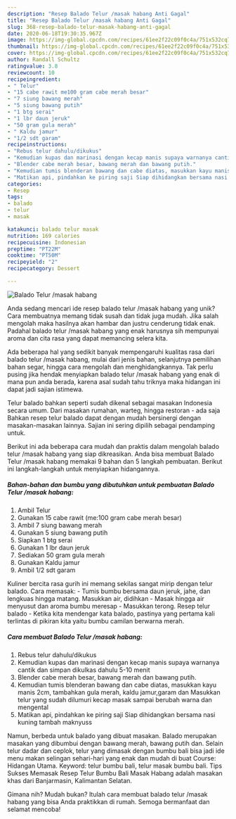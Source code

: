```yaml
---
description: "Resep Balado Telur /masak habang Anti Gagal"
title: "Resep Balado Telur /masak habang Anti Gagal"
slug: 368-resep-balado-telur-masak-habang-anti-gagal
date: 2020-06-18T19:30:35.967Z
image: https://img-global.cpcdn.com/recipes/61ee2f22c09f0c4a/751x532cq70/balado-telur-masak-habang-foto-resep-utama.jpg
thumbnail: https://img-global.cpcdn.com/recipes/61ee2f22c09f0c4a/751x532cq70/balado-telur-masak-habang-foto-resep-utama.jpg
cover: https://img-global.cpcdn.com/recipes/61ee2f22c09f0c4a/751x532cq70/balado-telur-masak-habang-foto-resep-utama.jpg
author: Randall Schultz
ratingvalue: 3.8
reviewcount: 10
recipeingredient:
- " Telur"
- "15 cabe rawit me100 gram cabe merah besar"
- "7 siung bawang merah"
- "5 siung bawang putih"
- "1 btg serai"
- "1 lbr daun jeruk"
- "50 gram gula merah"
- " Kaldu jamur"
- "1/2 sdt garam"
recipeinstructions:
- "Rebus telur dahulu/dikukus"
- "Kemudian kupas dan marinasi dengan kecap manis supaya warnanya cantik dan simpan dikulkas dahulu 5-10 menit"
- "Blender cabe merah besar, bawang merah dan bawang putih."
- "Kemudian tumis blenderan bawang dan cabe diatas, masukkan kayu manis 2cm, tambahkan gula merah, kaldu jamur,garam dan Masukkan telur yang sudah dilumuri kecap masak sampai berubah warna dan mengental"
- "Matikan api, pindahkan ke piring saji Siap dihidangkan bersama nasi kuning tambah maknyuss"
categories:
- Resep
tags:
- balado
- telur
- masak

katakunci: balado telur masak 
nutrition: 169 calories
recipecuisine: Indonesian
preptime: "PT22M"
cooktime: "PT50M"
recipeyield: "2"
recipecategory: Dessert

---
```



![Balado Telur /masak habang](https://img-global.cpcdn.com/recipes/61ee2f22c09f0c4a/751x532cq70/balado-telur-masak-habang-foto-resep-utama.jpg)

Anda sedang mencari ide resep balado telur /masak habang yang unik? Cara membuatnya memang tidak susah dan tidak juga mudah. Jika salah mengolah maka hasilnya akan hambar dan justru cenderung tidak enak. Padahal balado telur /masak habang yang enak harusnya sih mempunyai aroma dan cita rasa yang dapat memancing selera kita.

Ada beberapa hal yang sedikit banyak mempengaruhi kualitas rasa dari balado telur /masak habang, mulai dari jenis bahan, selanjutnya pemilihan bahan segar, hingga cara mengolah dan menghidangkannya. Tak perlu pusing jika hendak menyiapkan balado telur /masak habang yang enak di mana pun anda berada, karena asal sudah tahu triknya maka hidangan ini dapat jadi sajian istimewa.

Telur balado bahkan seperti sudah dikenal sebagai masakan Indonesia secara umum. Dari masakan rumahan, warteg, hingga restoran - ada saja Bahkan resep telur balado dapat dengan mudah bersinergi dengan masakan-masakan lainnya. Sajian ini sering dipilih sebagai pendamping untuk.


Berikut ini ada beberapa cara mudah dan praktis dalam mengolah balado telur /masak habang yang siap dikreasikan. Anda bisa membuat Balado Telur /masak habang memakai 9 bahan dan 5 langkah pembuatan. Berikut ini langkah-langkah untuk menyiapkan hidangannya.

<!--inarticleads1-->

##### Bahan-bahan dan bumbu yang dibutuhkan untuk pembuatan Balado Telur /masak habang:

1. Ambil  Telur
1. Gunakan 15 cabe rawit (me:100 gram cabe merah besar)
1. Ambil 7 siung bawang merah
1. Gunakan 5 siung bawang putih
1. Siapkan 1 btg serai
1. Gunakan 1 lbr daun jeruk
1. Sediakan 50 gram gula merah
1. Gunakan  Kaldu jamur
1. Ambil 1/2 sdt garam


Kuliner bercita rasa gurih ini memang sekilas sangat mirip dengan telur balado. Cara memasak: - Tumis bumbu bersama daun jeruk, jahe, dan lengkuas hingga matang. Masukkan air, didihkan - Masak hingga air menyusut dan aroma bumbu meresap - Masukkan terong. Resep telur balado - Ketika kita mendengar kata balado, pastinya yang pertama kali terlintas di pikiran kita yaitu bumbu camilan berwarna merah. 

<!--inarticleads2-->

##### Cara membuat Balado Telur /masak habang:

1. Rebus telur dahulu/dikukus
1. Kemudian kupas dan marinasi dengan kecap manis supaya warnanya cantik dan simpan dikulkas dahulu 5-10 menit
1. Blender cabe merah besar, bawang merah dan bawang putih.
1. Kemudian tumis blenderan bawang dan cabe diatas, masukkan kayu manis 2cm, tambahkan gula merah, kaldu jamur,garam dan Masukkan telur yang sudah dilumuri kecap masak sampai berubah warna dan mengental
1. Matikan api, pindahkan ke piring saji Siap dihidangkan bersama nasi kuning tambah maknyuss


Namun, berbeda untuk balado yang dibuat masakan. Balado merupakan masakan yang dibumbui dengan bawang merah, bawang putih dan. Selain telur dadar dan ceplok, telur yang dimasak dengan bumbu bali bisa jadi ide menu makan selingan sehari-hari yang enak dan mudah di buat Course: Hidangan Utama. Keyword: telur bumbu bali, telur masak bumbu bali. Tips Sukses Memasak Resep Telur Bumbu Bali  Masak Habang adalah masakan khas dari Banjarmasin, Kalimantan Selatan. 

Gimana nih? Mudah bukan? Itulah cara membuat balado telur /masak habang yang bisa Anda praktikkan di rumah. Semoga bermanfaat dan selamat mencoba!
